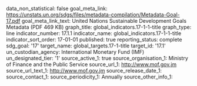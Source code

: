 data_non_statistical: false
goal_meta_link: https://unstats.un.org/sdgs/files/metadata-compilation/Metadata-Goal-17.pdf
goal_meta_link_text: United Nations Sustainable Development Goals Metadata (PDF 469
  KB)
graph_title: global_indicators.17-1-1-title
graph_type: line
indicator_number: 17.1.1
indicator_name: global_indicators.17-1-1-title
indicator_sort_order: 17-01-01
published: true
reporting_status: complete
sdg_goal: '17'
target_name: global_targets.17-1-title
target_id: '17.1'
un_custodian_agency: International Monetary Fund (IMF)
un_designated_tier: '1'
source_active_1: true
source_organisation_1: Ministry of Finance and the Public Service
source_url_1: http://www.mof.gov.jm 
source_url_text_1: http://www.mof.gov.jm 
source_release_date_1: 
source_contact_1: 
source_periodicity_1: Annually
source_other_info_1: 